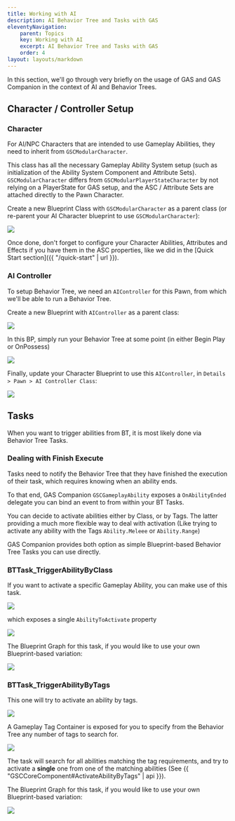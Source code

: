 ```yaml
---
title: Working with AI
description: AI Behavior Tree and Tasks with GAS
eleventyNavigation:
    parent: Topics
    key: Working with AI
    excerpt: AI Behavior Tree and Tasks with GAS
    order: 4
layout: layouts/markdown
---
```


In this section, we'll go through very briefly on the usage of GAS and GAS Companion in the context of AI and Behavior Trees.

## Character / Controller Setup

### Character

For AI/NPC Characters that are intended to use Gameplay Abilities, they need to inherit from `GSCModularCharacter`.

This class has all the necessary Gameplay Ability System setup (such as initialization of the Ability System Component and Attribute Sets). `GSCModularCharacter` differs from `GSCModularPlayerStateCharacter` by not relying on a PlayerState for GAS setup, and the ASC / Attribute Sets are attached directly to the Pawn Character.

Create a new Blueprint Class with `GSCModularCharacter` as a parent class (or re-parent your AI Character blueprint to use `GSCModularCharacter`):

<div style="max-width: 600px">

![](create_bp_ai_character.png)

</div>

Once done, don't forget to configure your Character Abilities, Attributes and Effects if you have them in the ASC properties, like we did in the [Quick Start section]({{ "/quick-start" | url }}).

### AI Controller

To setup Behavior Tree, we need an `AIController` for this Pawn, from which we'll be able to run a Behavior Tree.

Create a new Blueprint with `AIController` as a parent class:

![](create-bp-ai-controller.png)

In this BP, simply run your Behavior Tree at some point (in either Begin Play or OnPossess)

![](bp-ai-controller-begin-play.png)

Finally, update your Character Blueprint to use this `AIController`, in `Details > Pawn > AI Controller Class`: 

![](ai-character-details-aicontroller.png)

## Tasks

When you want to trigger abilities from BT, it is most likely done via Behavior Tree Tasks.

### Dealing with Finish Execute

Tasks need to notify the Behavior Tree that they have finished the execution of their task, which requires knowing when an ability ends.

To that end, GAS Companion `GSCGameplayAbility` exposes a `OnAbilityEnded` delegate you can bind an event to from within your BT Tasks.

You can decide to activate abilities either by Class, or by Tags. The latter providing a much more flexible way to deal with activation (Like trying to activate any ability with the Tags `Ability.Meleee` or `Ability.Range`)

GAS Companion provides both option as simple Blueprint-based Behavior Tree Tasks you can use directly.

### BTTask_TriggerAbilityByClass

If you want to activate a specific Gameplay Ability, you can make use of this task.

![](ability-by-class.png)

which exposes a single `AbilityToActivate` property

![](bttask-triggerabilitybyclass-details.png)

The Blueprint Graph for this task, if you would like to use your own Blueprint-based variation:

![](BTTask_TriggerAbilityByClass.png)

### BTTask_TriggerAbilityByTags

This one will try to activate an ability by tags.

![](ability-by-tags.png)

A Gameplay Tag Container is exposed for you to specify from the Behavior Tree any number of tags to search for.

![](ability-by-tags-detail.png)

The task will search for all abilities matching the tag requirements, and try to activate a **single** one from one of the matching abilities (See {{ "GSCCoreComponent#ActivateAbilityByTags" | api }}).

The Blueprint Graph for this task, if you would like to use your own Blueprint-based variation:

![](BTTask_TriggerAbilityByTags.png)
